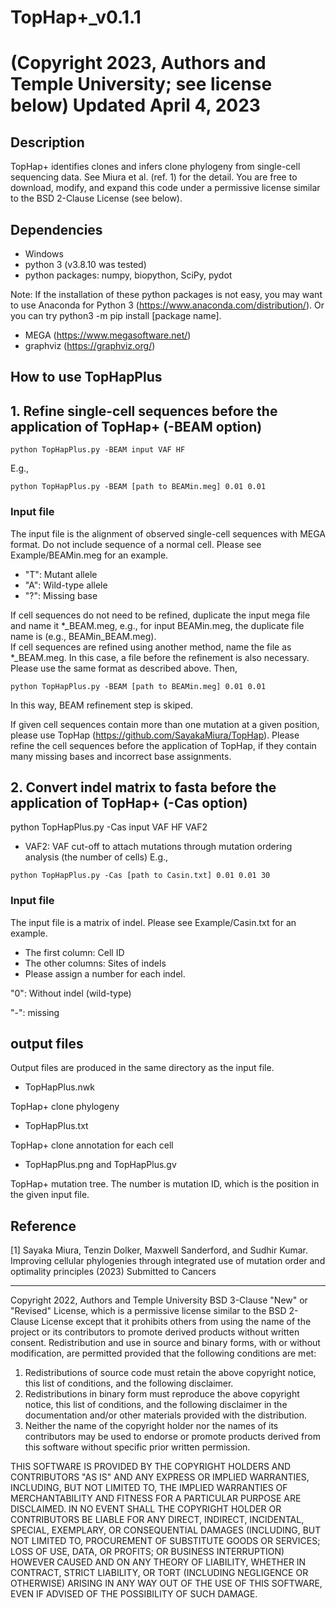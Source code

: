# TopHap+_v0.1.1  

(Copyright 2023, Authors and Temple University; see license below)
Updated April 4, 2023
==================

## Description
TopHap+ identifies clones and infers clone phylogeny from single-cell sequencing data. See Miura et al. (ref. 1) for the detail. You are free to download, modify, and expand this code under a permissive license similar to the BSD 2-Clause License (see below).

## Dependencies
* Windows
* python 3 (v3.8.10 was tested)
* python packages: 
numpy, 
biopython, 
SciPy, 
pydot

 Note: If the installation of these python packages is not easy, you may want to use Anaconda for Python 3 (https://www.anaconda.com/distribution/). Or you can try python3 -m pip install [package name].
* MEGA (https://www.megasoftware.net/)
* graphviz (https://graphviz.org/)

## How to use TopHapPlus

## 1. Refine single-cell sequences before the application of TopHap+ (-BEAM option)
`python TopHapPlus.py -BEAM input VAF HF`

E.g., 

`python TopHapPlus.py -BEAM [path to BEAMin.meg] 0.01 0.01`

### Input file

The input file is the alignment of observed single-cell sequences with MEGA format. Do not include sequence of a normal cell. Please see Example/BEAMin.meg for an example. 
 
* "T": Mutant allele
* "A": Wild-type allele
* "?": Missing base

If cell sequences do not need to be refined, duplicate the input mega file and name it *_BEAM.meg, e.g., for input BEAMin.meg, the duplicate file name is (e.g., BEAMin_BEAM.meg).  
If cell sequences are refined using another method, name the file as *_BEAM.meg. In this case, a file before the refinement is also necessary. Please use the same format as described above. 
Then,

`python TopHapPlus.py -BEAM [path to BEAMin.meg] 0.01 0.01`

In this way, BEAM refinement step is skiped.

If given cell sequences contain more than one mutation at a given position, please use TopHap (https://github.com/SayakaMiura/TopHap). Please refine the cell sequences before the application of TopHap, if they contain many missing bases and incorrect base assignments. 

## 2. Convert indel matrix to fasta before the application of TopHap+ (-Cas option)
python TopHapPlus.py -Cas input VAF HF VAF2
* VAF2: VAF cut-off to attach mutations through mutation ordering analysis (the number of cells)
E.g., 

`python TopHapPlus.py -Cas [path to Casin.txt] 0.01 0.01 30`

### Input file

The input file is a matrix of indel. Please see Example/Casin.txt for an example. 

* The first column: Cell ID
* The other columns: Sites of indels
* Please assign a number for each indel. 

"0": Without indel (wild-type)

"-": missing 

## output files
Output files are produced in the same directory as the input file. 
* TopHapPlus.nwk

 TopHap+ clone phylogeny
* TopHapPlus.txt

 TopHap+ clone annotation for each cell
* TopHapPlus.png and TopHapPlus.gv

 TopHap+ mutation tree. The number is mutation ID, which is the position in the given input file.

## Reference
[1] Sayaka Miura, Tenzin Dolker, Maxwell Sanderford, and Sudhir Kumar. Improving cellular phylogenies through integrated use of mutation order and optimality principles (2023) Submitted to Cancers

--------
Copyright 2022, Authors and Temple University
BSD 3-Clause "New" or "Revised" License, which is a permissive license similar to the BSD 2-Clause License except that it prohibits others from using the name of the project or its contributors to promote derived products without written consent. 
Redistribution and use in source and binary forms, with or without modification, are permitted provided that the following conditions are met:
1. Redistributions of source code must retain the above copyright notice, this list of conditions, and the following disclaimer.
2. Redistributions in binary form must reproduce the above copyright notice, this list of conditions, and the following disclaimer in the documentation and/or other materials provided with the distribution.
3. Neither the name of the copyright holder nor the names of its contributors may be used to endorse or promote products derived from this software without specific prior written permission.

THIS SOFTWARE IS PROVIDED BY THE COPYRIGHT HOLDERS AND CONTRIBUTORS "AS IS" AND ANY EXPRESS OR IMPLIED WARRANTIES, INCLUDING, BUT NOT LIMITED TO, THE IMPLIED WARRANTIES OF MERCHANTABILITY AND FITNESS FOR A PARTICULAR PURPOSE ARE DISCLAIMED. IN NO EVENT SHALL THE COPYRIGHT HOLDER OR CONTRIBUTORS BE LIABLE FOR ANY DIRECT, INDIRECT, INCIDENTAL, SPECIAL, EXEMPLARY, OR CONSEQUENTIAL DAMAGES (INCLUDING, BUT NOT LIMITED TO, PROCUREMENT OF SUBSTITUTE GOODS OR SERVICES; LOSS OF USE, DATA, OR PROFITS; OR BUSINESS INTERRUPTION) HOWEVER CAUSED AND ON ANY THEORY OF LIABILITY, WHETHER IN CONTRACT, STRICT LIABILITY, OR TORT (INCLUDING NEGLIGENCE OR OTHERWISE) ARISING IN ANY WAY OUT OF THE USE OF THIS SOFTWARE, EVEN IF ADVISED OF THE POSSIBILITY OF SUCH DAMAGE.
